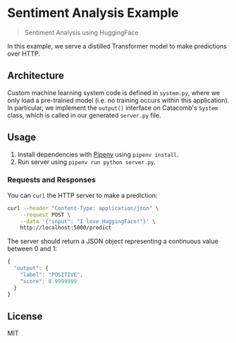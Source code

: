 # Sentiment Analysis Example
> Sentiment Analysis using HuggingFace

In this example, we serve a distilled Transformer model to make predictions over HTTP.

## Architecture
Custom machine learning system code is defined in `system.py`, where we only load a pre-trained model (i.e. no training occurs within this application). In particular, we implement the `output()` interface on Catacomb's `System` class, which is called in our generated `server.py` file.

## Usage
1. Install dependencies with [Pipenv](https://pipenv-fork.readthedocs.io/en/latest/) using `pipenv install`.
2. Run server using `pipenv run python server.py`.

### Requests and Responses
You can `curl` the HTTP server to make a prediction:

```bash
curl --header "Content-Type: application/json" \
    --request POST \
    --data '{"input": "I love HuggingFace!"}' \
    http://localhost:5000/predict
```

The server should return a JSON object representing a continuous value between 0 and 1:

```javascript
{
  "output": {
    "label": "POSITIVE",
    "score": 0.9999999
  }
}
```

## License
MIT
